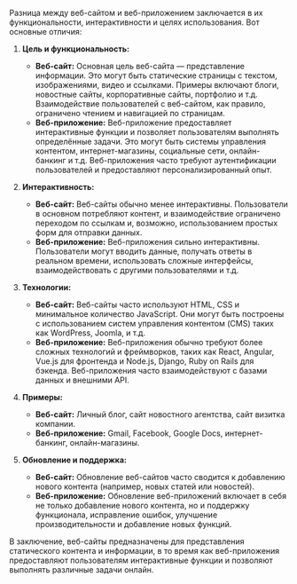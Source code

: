Разница между веб-сайтом и веб-приложением заключается в их функциональности, интерактивности и целях использования. Вот основные отличия:

1. **Цель и функциональность:**
   - **Веб-сайт:** Основная цель веб-сайта — представление информации. Это могут быть статические страницы с текстом, изображениями, видео и ссылками. Примеры включают блоги, новостные сайты, корпоративные сайты, портфолио и т.д. Взаимодействие пользователей с веб-сайтом, как правило, ограничено чтением и навигацией по страницам.
   - **Веб-приложение:** Веб-приложение предоставляет интерактивные функции и позволяет пользователям выполнять определённые задачи. Это могут быть системы управления контентом, интернет-магазины, социальные сети, онлайн-банкинг и т.д. Веб-приложения часто требуют аутентификации пользователей и предоставляют персонализированный опыт.

2. **Интерактивность:**
   - **Веб-сайт:** Веб-сайты обычно менее интерактивны. Пользователи в основном потребляют контент, и взаимодействие ограничено переходом по ссылкам и, возможно, использованием простых форм для отправки данных.
   - **Веб-приложение:** Веб-приложения сильно интерактивны. Пользователи могут вводить данные, получать ответы в реальном времени, использовать сложные интерфейсы, взаимодействовать с другими пользователями и т.д.

3. **Технологии:**
   - **Веб-сайт:** Веб-сайты часто используют HTML, CSS и минимальное количество JavaScript. Они могут быть построены с использованием систем управления контентом (CMS) таких как WordPress, Joomla, и т.д.
   - **Веб-приложение:** Веб-приложения обычно требуют более сложных технологий и фреймворков, таких как React, Angular, Vue.js для фронтенда и Node.js, Django, Ruby on Rails для бэкенда. Веб-приложения часто взаимодействуют с базами данных и внешними API.

4. **Примеры:**
   - **Веб-сайт:** Личный блог, сайт новостного агентства, сайт визитка компании.
   - **Веб-приложение:** Gmail, Facebook, Google Docs, интернет-банкинг, онлайн-магазины.

5. **Обновление и поддержка:**
   - **Веб-сайт:** Обновление веб-сайтов часто сводится к добавлению нового контента (например, новых статей или новостей).
   - **Веб-приложение:** Обновление веб-приложений включает в себя не только добавление нового контента, но и поддержку функционала, исправление ошибок, улучшение производительности и добавление новых функций.

В заключение, веб-сайты предназначены для представления статического контента и информации, в то время как веб-приложения предоставляют пользователям интерактивные функции и позволяют выполнять различные задачи онлайн.
